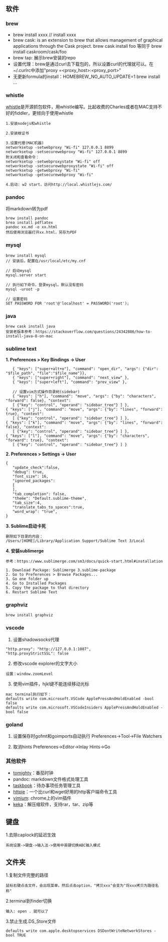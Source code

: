 ## 软件
### brew

- brew install xxxx // install xxxx
- brew cask: 
is an extension to brew that allows management of graphical applications through the Cask project.
brew cask install foo 等同于 brew install caskroom/cask/foo
- brew tap: 展示brew安装的repo
- 设置代理：brew是通过curl去下载包的，所以设置curl的代理就可以。在~/.curlrc中添加"proxy =<proxy_host>:<proxy_port>"
- 无更新formula的install：HOMEBREW_NO_AUTO_UPDATE=1 brew install ...



### whistle
[whistle](https://github.com/avwo/whistle/blob/master/README-zh_CN.md)是开源抓包软件，用whistle编写。比起收费的Charles或者在MAC支持不好的fiddler，更倾向于使用whistle

```
1.安装nodejs和whistle

2.安装根证书

3.设置代理(MAC机器)
networksetup -setwebproxy "Wi-fi" 127.0.0.1 8899
networksetup -setsecurewebproxy "Wi-fi" 127.0.0.1 8899
附关闭和查看命令：
networksetup -setwebproxystate "Wi-fi" off
networksetup -setsecurewebproxystate "Wi-fi" off
networksetup -getwebproxy "Wi-fi"
networksetup -getsecurewebproxy "Wi-fi"

4.启动: w2 start，访问http://local.whistlejs.com/
```

### pandoc
将markdown转为pdf

```
brew install pandoc
brea install pdflatex
pandoc xx.md -o xx.html
然后使用浏览器打开xx.html，另存为PDF
```

### mysql
```
brew install mysql
// 安装后，配置在/usr/local/etc/my.cnf

// 启动mysql
mysql.server start

// 执行如下命令，登录mysql。默认没有密码
mysql -uroot -p

// 设置密码
SET PASSWORD FOR 'root'@'localhost' = PASSWORD('root');

```

### java
```
brew cask install java
安装老版本参考：https://stackoverflow.com/questions/24342886/how-to-install-java-8-on-mac
```

### sublime text
**1. Preferences > Key Bindings -> User**

 ```
 	{ "keys": ["super+alt+o"], "command": "open_dir", "args": {"dir": "$file_path", "file":"$file_name"}},
	{ "keys": ["super+right"], "command": "next_view" },
	{ "keys": ["super+left"], "command": "prev_view" },

	// 设置vim方式操作目录树(sidebar)
    { "keys": ["h"], "command": "move", "args": {"by": "characters", "forward": false}, "context":
    [ {"key": "control", "operand": "sidebar_tree"} ] },
{ "keys": ["j"], "command": "move", "args": {"by": "lines", "forward": true}, "context":
    [ {"key": "control", "operand": "sidebar_tree"} ] },
{ "keys": ["k"], "command": "move", "args": {"by": "lines", "forward": false}, "context":
    [ {"key": "control", "operand": "sidebar_tree"} ] },
{ "keys": ["l"], "command": "move", "args": {"by": "characters", "forward": true}, "context":
    [ {"key": "control", "operand": "sidebar_tree"} ] }
 ```
 
 **2. Preferences > Settings -> User**
 
 ```
 {
    "update_check":false,
	"debug": true,
	"font_size": 16,
	"ignored_packages":
	[
	],
	"tab_completion": false,
	"theme": "Default.sublime-theme",
	"tab_size":4,
	"translate_tabs_to_spaces":true,
	"word_wrap": "true",
}
 ```

**3. Sublime启动卡死**

```
删除如下目录的内容：
/Users/[HOME]/Library/Application Support/Sublime Text 3/Local
```

**4. 安装sublimerge**

```
参考：https://www.sublimerge.com/sm3/docs/quick-start.html#installation

1. Download Package: Sublimerge 3.sublime-package
2. Go to Preferences > Browse Packages...
3. Go one folder up
4. Go to Installed Packages
5. Copy the package to that directory
6. Restart Sublime Text
```

### graphviz
```
brew install graphviz
```

### vscode
1. 设置shadowsocks代理
```
"http.proxy": "http://127.0.0.1:1087",
"http.proxyStrictSSL": false
```

2. 修改vscode explorer的文字大小
```
设置：window.zoomLevel
```

3. 使用vim插件，hjkl键不能连续移动光标
```
mac terminal执行如下：
defaults write com.microsoft.VSCode ApplePressAndHoldEnabled -bool false
defaults write com.microsoft.VSCodeInsiders ApplePressAndHoldEnabled -bool false
```

### goland
1. 设置保存时gofmt和goimports自动执行
Preferences->Tool->File Watchers

2. 取消hints
Preferences->Editor->Inlay Hints->Go

### 其他软件
- [tomighty](http://tomighty.org/)：番茄时钟
- pandoc: markdown文件格式处理工具
- [taskbook](https://github.com/klaussinani/taskbook)：待办事项任务管理工具
- [httpie](https://github.com/jakubroztocil/httpie)：一个比curl和wget好用的http客户端命令工具
- [vimium](https://github.com/philc/vimium): chrome上的vim插件
- [keka](https://www.keka.io/zh-cn/)：解压缩软件，支持rar，tar、zip等

## 键盘
1.去除caplock的延迟生效

```
系统设置->键盘->输入法->使用中英键切换ABC输入模式
```

## 文件夹
1.复制文件完整的路径

```
鼠标右键点击文件，会出现菜单。然后点击option，"拷贝xxx"会变为"将xxx拷贝为路径名称"
```

2.terminal到finder切换

```
输入: open . 就可以了
```

3.禁止生成.DS_Store文件
```
defaults write com.apple.desktopservices DSDontWriteNetworkStores -bool TRUE
```

